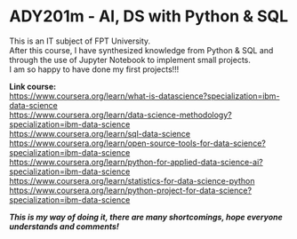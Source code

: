 # ADY201m - AI, DS with Python & SQL
This is an IT subject of FPT University.    
After this course, I have synthesized knowledge from Python & SQL and through the use of Jupyter Notebook to implement small projects.    
I am so happy to have done my first projects!!!

**Link course:**  
https://www.coursera.org/learn/what-is-datascience?specialization=ibm-data-science  
https://www.coursera.org/learn/data-science-methodology?specialization=ibm-data-science  
https://www.coursera.org/learn/sql-data-science   
https://www.coursera.org/learn/open-source-tools-for-data-science?specialization=ibm-data-science   
https://www.coursera.org/learn/python-for-applied-data-science-ai?specialization=ibm-data-science   
https://www.coursera.org/learn/statistics-for-data-science-python     
https://www.coursera.org/learn/python-project-for-data-science?specialization=ibm-data-science  

_**This is my way of doing it, there are many shortcomings, hope everyone understands and comments!**_
